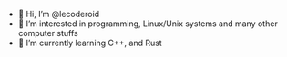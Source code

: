 - 👋 Hi, I’m @lecoderoid
- 👀 I’m interested in programming, Linux/Unix systems and many other computer stuffs
- 🌱 I’m currently learning C++, and Rust


<!---
lecoderoid/lecoderoid is a ✨ special ✨ repository because its `README.md` (this file) appears on your GitHub profile.
You can click the Preview link to take a look at your changes.
--->
